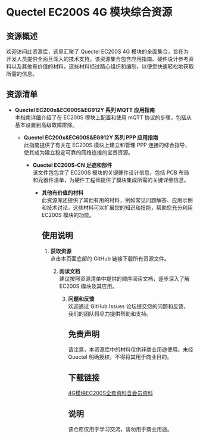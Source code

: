  # Quectel EC200S 4G 模块综合资源

 ## 资源概述

 欢迎访问此资源库，这里汇聚了 Quectel EC200S 4G 模块的全面集合，旨在为开发人员提供全面且深入的技术支持。该资源集合包含应用指南、硬件设计参考资料以及其他有价值的材料，这些材料经过精心组织和编制，以便您快速轻松地获取所需的信息。

 ## 资源清单

 - **Quectel EC200x&EC600S&EG912Y 系列 MQTT 应用指南**  
   本指南详细介绍了在 EC200S 模块上配置和使用 mQTT 协议的步骤，包括从基本设置到高级故障排除。

   - **Quectel EC200x&EC600S&EG912Y 系列 PPP 应用指南**  
     此指南提供了有关在 EC200S 模块上建立和管理 PPP 连接的综合指导，使其成为建立稳定可靠的网络连接的宝贵资源。

     - **Quectel EC200S-CN 足迹和部件**  
       该文件包包含了 EC200S 模块的关键硬件设计信息，包括 PCB 布局和元器件清单，为硬件工程师提供了模块集成所需的关键详细信息。

       - **其他有价值的材料**  
         此资源库还提供了其他有用的材料，例如常见问题解答、应用示例和技术讨论，这些材料可以扩展您的知识和技能，帮助您充分利用 EC200S 模块的功能。

         ## 使用说明

         1. **获取资源**  
            点击本页面底部的 GitHub 链接下载所有资源文件。

            2. **阅读文档**  
               建议按照资源清单中提供的顺序阅读文档，逐步深入了解 EC200S 模块及其应用。

               3. **问题和反馈**  
                  欢迎通过 GitHub Issues 论坛提交您的问题和反馈，我们的团队将尽力提供帮助和支持。

                  ## 免责声明

                  请注意，本资源库中的材料仅供非商业用途使用。未经 Quectel 明确授权，不得将其用于商业目的。

                  ## 下载链接
                  [4G模块EC200S全套资料含会员资料](https://pan.quark.cn/s/568c23fd8547)

                  ## 说明

                  该仓库仅用于学习交流，请勿用于商业用途。
